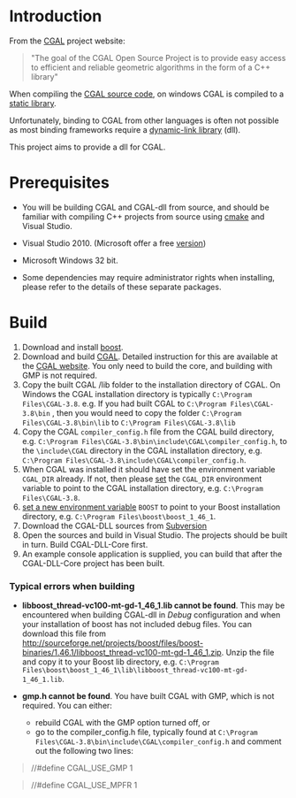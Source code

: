 # Introduction #
From the [CGAL](http://www.cgal.org) project website:

> "The goal of the CGAL Open Source Project is to provide easy access to efficient and reliable geometric algorithms in the form of a C++ library"

When compiling the [CGAL source code](http://www.cgal.org/download.html), on windows CGAL is compiled to a [static library](http://en.wikipedia.org/wiki/Static_library).

Unfortunately, binding to CGAL from other languages is often not possible as most binding frameworks require a [dynamic-link library](http://en.wikipedia.org/wiki/Dynamic-link_library) (dll).

This project aims to provide a dll for CGAL.

# Prerequisites #

  * You will be building CGAL and CGAL-dll from source, and should be familiar with compiling C++ projects from source using [cmake](http://www.cmake.org/) and  Visual Studio.

  * Visual Studio 2010. (Microsoft offer a free [version](http://www.microsoft.com/visualstudio/en-us/products/2010-editions/visual-cpp-express))

  * Microsoft Windows 32 bit.

  * Some dependencies may require administrator rights when installing, please refer to the details of these separate packages.

# Build #

  1. Download and install [boost](http://www.boost.org/).
  1. Download and build [CGAL](http://www.cgal.org/). Detailed instruction for this are available at the [CGAL website](http://acg.cs.tau.ac.il/cgal-at-tau/installing-cgal-and-related-programs-on-windows). You only need to build the core, and building with GMP is not required.
  1. Copy the built CGAL /lib folder to the installation directory of CGAL.  On Windows the CGAL installation directory is typically `C:\Program Files\CGAL-3.8`.  e.g. If you had built CGAL to `C:\Program Files\CGAL-3.8\bin` , then you would need to copy the folder `C:\Program Files\CGAL-3.8\bin\lib` to `C:\Program Files\CGAL-3.8\lib`
  1. Copy the CGAL `compiler_config.h` file from the CGAL build directory, e.g. `C:\Program Files\CGAL-3.8\bin\include\CGAL\compiler_config.h`, to the `\include\CGAL` directory in the CGAL installation directory, e.g. `C:\Program Files\CGAL-3.8\include\CGAL\compiler_config.h`.
  1. When CGAL was installed it should have set the environment variable `CGAL_DIR` already.  If not, then please [set](http://confluence.atlassian.com/display/DOC/Setting+the+JAVA_HOME+Variable+in+Windows) the `CGAL_DIR` environment variable to point to the CGAL installation directory, e.g. `C:\Program Files\CGAL-3.8`.
  1. [set a new environment variable](http://confluence.atlassian.com/display/DOC/Setting+the+JAVA_HOME+Variable+in+Windows) `BOOST` to point to your Boost installation directory, e.g. `C:\Program Files\boost\boost_1_46_1`.
  1. Download the CGAL-DLL sources from [Subversion](http://code.google.com/p/cgal-dll/source/checkout)
  1. Open the sources and build in Visual Studio.  The projects should be built in turn. Build CGAL-DLL-Core first.
  1. An example console application is supplied, you can build that after the CGAL-DLL-Core project has been built.

### Typical errors when building ###

  * **libboost\_thread-vc100-mt-gd-1\_46\_1.lib cannot be found**.  This may be encountered when building CGAL-dll in _Debug_ configuration and when your installation of boost has not included debug files.  You can download this file from http://sourceforge.net/projects/boost/files/boost-binaries/1.46.1/libboost_thread-vc100-mt-gd-1_46_1.zip. Unzip the file and copy it to your Boost lib directory, e.g. `C:\Program Files\boost\boost_1_46_1\lib\libboost_thread-vc100-mt-gd-1_46_1.lib`.

  * **gmp.h cannot be found**.  You have built CGAL with GMP, which is not required.  You can either:
    * rebuild CGAL with the GMP option turned off, or
    * go to the compiler\_config.h file, typically found at `C:\Program Files\CGAL-3.8\bin\include\CGAL\compiler_config.h` and comment out the following two lines:
> //#define CGAL\_USE\_GMP 1

> //#define CGAL\_USE\_MPFR 1